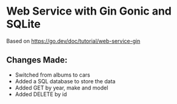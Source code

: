 # Web Service with Gin Gonic and SQLite

Based on https://go.dev/doc/tutorial/web-service-gin

## Changes Made:
-   Switched from albums to cars
-   Added a SQL database to store the data
-   Added GET by year, make and model
-   Added DELETE by id

